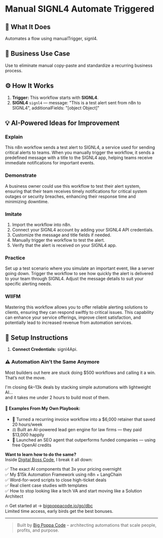 # Manual SIGNL4 Automate Triggered
  ## 🚀 What It Does
  Automates a flow using manualTrigger, signl4.
  
  ## 💼 Business Use Case
  Use to eliminate manual copy-paste and standardize a recurring business process.
  
  ## ⚙️ How It Works
  1. **Trigger:** This workflow starts with **SIGNL4**.
  2. **SIGNL4** `signl4` — message: "This is a test alert sent from n8n to SIGNL4", additionalFields: "[object Object]"
  
  ## 💡 AI-Powered Ideas for Improvement
  ### Explain
This n8n workflow sends a test alert to SIGNL4, a service used for sending critical alerts to teams. When you manually trigger the workflow, it sends a predefined message with a title to the SIGNL4 app, helping teams receive immediate notifications for important events.

### Demonstrate
A business owner could use this workflow to test their alert system, ensuring that their team receives timely notifications for critical system outages or security breaches, enhancing their response time and minimizing downtime.

### Imitate
1. Import the workflow into n8n.
2. Connect your SIGNL4 account by adding your SIGNL4 API credentials.
3. Customize the message and title fields if needed.
4. Manually trigger the workflow to test the alert.
5. Verify that the alert is received on your SIGNL4 app.

### Practice
Set up a test scenario where you simulate an important event, like a server going down. Trigger the workflow to see how quickly the alert is delivered to your team through SIGNL4. Adjust the message details to suit your specific alerting needs.

### WIIFM
Mastering this workflow allows you to offer reliable alerting solutions to clients, ensuring they can respond swiftly to critical issues. This capability can enhance your service offerings, improve client satisfaction, and potentially lead to increased revenue from automation services.
  
  ## 🔧 Setup Instructions
  1. **Connect Credentials:** signl4Api.
  
### ⚠️ Automation Ain’t the Same Anymore

Most builders out here are stuck doing $500 workflows and calling it a win.  
That’s not the move.  

I'm closing $6k–$13k deals by stacking simple automations with lightweight AI...  
and it takes me under 2 hours to build most of them.

#### 🧠 Examples From My Own Playbook:
- 🔁 Turned a recurring invoice workflow into a $6,000 retainer that saved 20 hours/week  
- ⚖️ Built an AI-powered lead gen engine for law firms — they paid $13,000 happily  
- 🚀 Launched an SEO agent that outperforms funded companies — using free OpenAI credits  

**Want to learn how to do the same?**  
Inside [Digital Boss Code](https://bigpoppacode.io/go/dbc), I break it all down:

✅ The exact AI components that 3x your pricing overnight  
✅ My $15k Automation Framework using n8n + LangChain  
✅ Word-for-word scripts to close high-ticket deals  
✅ Real client case studies with templates  
✅ How to stop looking like a tech VA and start moving like a Solution Architect  

🔥 Get started at → [bigpoppacode.io/go/dbc](https://bigpoppacode.io/go/dbc)  
Limited time access, early birds get the best bonuses.

---
> Built by [Big Poppa Code](https://bigpoppacode.io) – architecting automations that scale people, profits, and purpose.
  